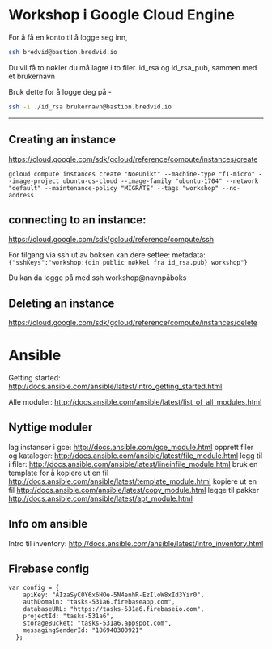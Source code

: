 # Workshop i Google Cloud Engine

For å få en konto til å logge seg inn, 
```bash
ssh bredvid@bastion.bredvid.io
```

Du vil få to nøkler du må lagre i to filer. id_rsa og id_rsa_pub, sammen med et brukernavn

Bruk dette for å logge deg på -

```bash
ssh -i ./id_rsa brukernavn@bastion.bredvid.io
```

---

## Creating an instance
https://cloud.google.com/sdk/gcloud/reference/compute/instances/create


```
gcloud compute instances create "NoeUnikt" --machine-type "f1-micro" --image-project ubuntu-os-cloud --image-family "ubuntu-1704" --network "default" --maintenance-policy "MIGRATE" --tags "workshop" --no-address
```

## connecting to an instance: 

https://cloud.google.com/sdk/gcloud/reference/compute/ssh


For tilgang via ssh ut av boksen kan dere settee: 
metadata: `{"sshKeys":"workshop:{din public nøkkel fra id_rsa.pub} workshop"}`

Du kan da logge på med ssh workshop@navnpåboks


## Deleting an instance
https://cloud.google.com/sdk/gcloud/reference/compute/instances/delete



# Ansible 
Getting started: 
http://docs.ansible.com/ansible/latest/intro_getting_started.html

Alle moduler:
http://docs.ansible.com/ansible/latest/list_of_all_modules.html

## Nyttige moduler
lag instanser i gce: http://docs.ansible.com/gce_module.html
opprett filer og kataloger: http://docs.ansible.com/ansible/latest/file_module.html
legg til i filer: http://docs.ansible.com/ansible/latest/lineinfile_module.html
bruk en template for å kopiere ut en fil http://docs.ansible.com/ansible/latest/template_module.html
kopiere ut en fil http://docs.ansible.com/ansible/latest/copy_module.html
legge til pakker  http://docs.ansible.com/ansible/latest/apt_module.html

## Info om ansible

Intro til inventory: http://docs.ansible.com/ansible/latest/intro_inventory.html



## Firebase config
```
var config = {
    apiKey: "AIzaSyC0Y6x6HOe-5N4enhR-EzIloW8xId3Yir0",
    authDomain: "tasks-531a6.firebaseapp.com",
    databaseURL: "https://tasks-531a6.firebaseio.com",
    projectId: "tasks-531a6",
    storageBucket: "tasks-531a6.appspot.com",
    messagingSenderId: "186940300921"
  };
```

